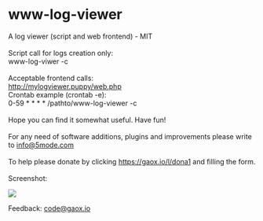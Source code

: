 # www-log-viewer
A log viewer (script and web frontend) - MIT
<br><br>
Script call for logs creation only:  
www-log-viwer -c  
<br>
Acceptable frontend calls:
<br>
http://mylogviewer.puppy/web.php  
Crontab example (crontab -e):  
0-59    * * * *       /pathto/www-log-viewer -c  
<br>
Hope you can find it somewhat useful. Have fun!  
<br>
For any need of software additions, plugins and improvements please write to <a href="mailto:info@5mode.com">info@5mode.com</a>    
<br>
To help please donate by clicking <a href="https://gaox.io/l/dona1">https://gaox.io/l/dona1</a> and filling the form.   
<br>
Screenshot:  

<img src="screenshot1.png">

Feedback: <a href="mailto:code@gaox.io">code@gaox.io</a>

